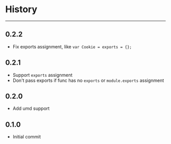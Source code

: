 # History

---

## 0.2.2

* Fix exports assignment, like `var Cookie = exports = {};`

## 0.2.1

* Support `exports` assignment
* Don't pass exports if func has no `exports` or `module.exports` assignment

## 0.2.0

* Add umd support

## 0.1.0

* Initial commit
